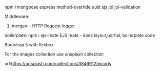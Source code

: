npm i mongoose express method-override uuid ejs joi
joi-validation

Middleware:
1. morgan - HTTP Request logger

boilerplate: npm i ejs-mate 
EJS mate - does layout,partial, boilerplate code

Bootstrap 5 with flexbox


For the images collection use unsplash collection

url:https://unsplash.com/collections/3846912/woods

